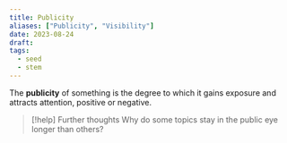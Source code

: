 ```yaml
---
title: Publicity
aliases: ["Publicity", "Visibility"]
date: 2023-08-24
draft:
tags:
  - seed
  - stem
---
```


The **publicity** of something is the degree to which it gains exposure and attracts attention, positive or negative.

> [!help] Further thoughts
> Why do some topics stay in the public eye longer than others?